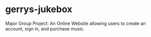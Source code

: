 # gerrys-jukebox
Major Group Project: An Online Website allowing users to create an account, sign in, and purchase music.
